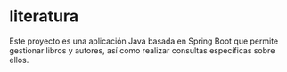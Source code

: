 # literatura
Este proyecto es una aplicación Java basada en Spring Boot que permite gestionar libros y autores, así como realizar consultas específicas sobre ellos.
